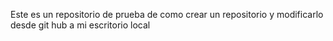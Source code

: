 Este es un repositorio de prueba de como crear un repositorio y modificarlo desde git hub a mi escritorio local
